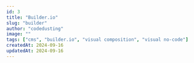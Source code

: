 ```yaml
---
id: 3
title: "Builder.io"
slug: "builder"
author: "codedusting"
image: ""
tags: ["cms", "builder.io", "visual composition", "visual no-code"]
createdAt: 2024-09-16
updatedAt: 2024-09-16
---
```

